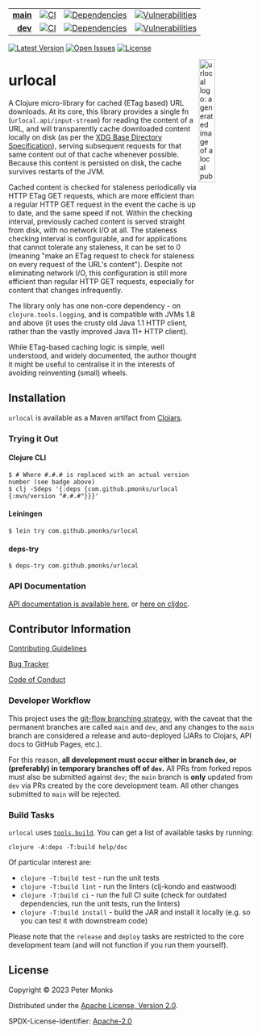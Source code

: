 | | | | |
|---:|:---:|:---:|:---:|
| [**main**](https://github.com/pmonks/urlocal/tree/main) | [![CI](https://github.com/pmonks/urlocal/workflows/CI/badge.svg?branch=main)](https://github.com/pmonks/urlocal/actions?query=workflow%3ACI+branch%3Amain) | [![Dependencies](https://github.com/pmonks/urlocal/workflows/dependencies/badge.svg?branch=main)](https://github.com/pmonks/urlocal/actions?query=workflow%3Adependencies+branch%3Amain) | [![Vulnerabilities](https://github.com/pmonks/urlocal/workflows/vulnerabilities/badge.svg?branch=main)](https://pmonks.github.io/urlocal/nvd/dependency-check-report.html) |
| [**dev**](https://github.com/pmonks/urlocal/tree/dev)  | [![CI](https://github.com/pmonks/urlocal/workflows/CI/badge.svg?branch=dev)](https://github.com/pmonks/urlocal/actions?query=workflow%3ACI+branch%3Adev) | [![Dependencies](https://github.com/pmonks/urlocal/workflows/dependencies/badge.svg?branch=dev)](https://github.com/pmonks/urlocal/actions?query=workflow%3Adependencies+branch%3Adev) | [![Vulnerabilities](https://github.com/pmonks/urlocal/workflows/vulnerabilities/badge.svg?branch=dev)](https://github.com/pmonks/urlocal/actions?query=workflow%3Avulnerabilities+branch%3Adev) |

[![Latest Version](https://img.shields.io/clojars/v/com.github.pmonks/urlocal)](https://clojars.org/com.github.pmonks/urlocal/) [![Open Issues](https://img.shields.io/github/issues/pmonks/urlocal.svg)](https://github.com/pmonks/urlocal/issues) [![License](https://img.shields.io/github/license/pmonks/urlocal.svg)](https://github.com/pmonks/urlocal/blob/main/LICENSE)


<img alt="urlocal logo: a generated image of a local pub, as one might find in Europe" align="right" width="25%" src="https://raw.githubusercontent.com/pmonks/urlocal/main/urlocal-logo.png">

# urlocal

A Clojure micro-library for cached (ETag based) URL downloads.  At its core, this library provides a single fn (`urlocal.api/input-stream`) for reading the content of a URL, and will transparently cache downloaded content locally on disk (as per the [XDG Base Directory Specification](https://specifications.freedesktop.org/basedir-spec/basedir-spec-latest.html)), serving subsequent requests for that same content out of that cache whenever possible.  Because this content is persisted on disk, the cache survives restarts of the JVM.

Cached content is checked for staleness periodically via HTTP ETag GET requests, which are more efficient than a regular HTTP GET request in the event the cache is up to date, and the same speed if not.  Within the checking interval, previously cached content is served straight from disk, with no network I/O at all.  The staleness checking interval is configurable, and for applications that cannot tolerate any staleness, it can be set to 0 (meaning "make an ETag request to check for staleness on every request of the URL's content").  Despite not eliminating network I/O, this configuration is still more efficient than regular HTTP GET requests, especially for content that changes infrequently.

The library only has one non-core dependency - on `clojure.tools.logging`, and is compatible with JVMs 1.8 and above (it uses the crusty old Java 1.1 HTTP client, rather than the vastly improved Java 11+ HTTP client).

While ETag-based caching logic is simple, well understood, and widely documented, the author thought it might be useful to centralise it in the interests of avoiding reinventing (small) wheels.

## Installation

`urlocal` is available as a Maven artifact from [Clojars](https://clojars.org/com.github.pmonks/urlocal).

### Trying it Out

#### Clojure CLI

```shell
$ # Where #.#.# is replaced with an actual version number (see badge above)
$ clj -Sdeps '{:deps {com.github.pmonks/urlocal {:mvn/version "#.#.#"}}}'
```

#### Leiningen

```shell
$ lein try com.github.pmonks/urlocal
```

#### deps-try

```shell
$ deps-try com.github.pmonks/urlocal
```

### API Documentation

[API documentation is available here](https://pmonks.github.io/urlocal/), or [here on cljdoc](https://cljdoc.org/d/com.github.pmonks/urlocal/).

## Contributor Information

[Contributing Guidelines](https://github.com/pmonks/urlocal/blob/main/.github/CONTRIBUTING.md)

[Bug Tracker](https://github.com/pmonks/urlocal/issues)

[Code of Conduct](https://github.com/pmonks/urlocal/blob/main/.github/CODE_OF_CONDUCT.md)

### Developer Workflow

This project uses the [git-flow branching strategy](https://nvie.com/posts/a-successful-git-branching-model/), with the caveat that the permanent branches are called `main` and `dev`, and any changes to the `main` branch are considered a release and auto-deployed (JARs to Clojars, API docs to GitHub Pages, etc.).

For this reason, **all development must occur either in branch `dev`, or (preferably) in temporary branches off of `dev`.**  All PRs from forked repos must also be submitted against `dev`; the `main` branch is **only** updated from `dev` via PRs created by the core development team.  All other changes submitted to `main` will be rejected.

### Build Tasks

`urlocal` uses [`tools.build`](https://clojure.org/guides/tools_build). You can get a list of available tasks by running:

```
clojure -A:deps -T:build help/doc
```

Of particular interest are:

* `clojure -T:build test` - run the unit tests
* `clojure -T:build lint` - run the linters (clj-kondo and eastwood)
* `clojure -T:build ci` - run the full CI suite (check for outdated dependencies, run the unit tests, run the linters)
* `clojure -T:build install` - build the JAR and install it locally (e.g. so you can test it with downstream code)

Please note that the `release` and `deploy` tasks are restricted to the core development team (and will not function if you run them yourself).

## License

Copyright © 2023 Peter Monks

Distributed under the [Apache License, Version 2.0](http://www.apache.org/licenses/LICENSE-2.0).

SPDX-License-Identifier: [Apache-2.0](https://spdx.org/licenses/Apache-2.0)
